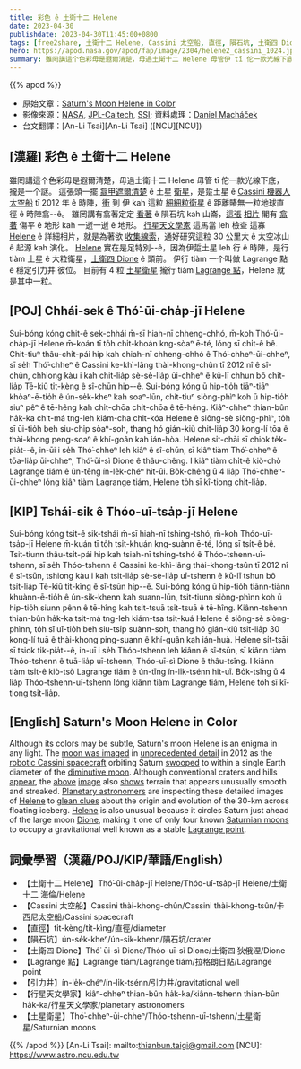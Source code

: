 ```yaml
---
title: 彩色 ê 土衛十二 Helene
date: 2023-04-30
publishdate: 2023-04-30T11:45:00+0800
tags: [free2share, 土衛十二 Helene, Cassini 太空船, 直徑, 隕石坑, 土衛四 Dione, Lagrange 點, 引力井, 行星天文學家, 土星衛星]
hero: https://apod.nasa.gov/apod/fap/image/2304/helene2_cassini_1024.jpg
summary: 雖罔講這个色彩毋是遐爾清楚，毋過土衛十二 Helene 毋管伊 tī 佗一款光線下底，攏是一个謎。
---
```


{{% apod %}}

- 原始文章：[Saturn's Moon Helene in Color](https://apod.nasa.gov/apod/ap230430.html)
- 影像來源：[NASA](https://www.nasa.gov), [JPL-Caltech](https://www.jpl.nasa.gov/), [SSI](https://ciclops.org/); 資料處理：[Daniel Macháček](https://twitter.com/danielmachacek_)
- 台文翻譯：[An-Li Tsai][An-Li Tsai] ([NCU][NCU])

## [漢羅] 彩色 ê 土衛十二 Helene
雖罔講這个色彩毋是遐爾清楚，毋過土衛十二 Helene 毋管 tī 佗一款光線下底，攏是一个謎。
這張頭一擺 [翕甲遮爾清楚][unprecedented detail] ê 土星 [衛星][moon was imaged]，是踅土星 ê [Cassini 機器人太空船][robotic Cassini spacecraft] tī 2012 年 ê 時陣，[衝][swooped] 到 伊 kah 這粒 [細細粒衛星][diminutive moon] ê 距離賰無一粒地球直徑 ê 時陣翕--ê。
雖罔講有翕著定定 [看著][appear] ê 隕石坑 kah 山崙，[這張][above] [相片][image] 閣有 [翕著][shows] 傷平 ê 地形 kah 一逝一逝 ê 地形。
[行星天文學家][Planetary astronomers] 這馬當 leh 檢查 這寡 [Helene][Helene 1] ê 詳細相片，就是為著欲 [收集線索][glean clues]，通好研究這粒 30 公里大 ê 太空冰山 ê 起源 kah 演化。
[Helene][Helene 2] 實在是足特別--ê，因為伊踅土星 leh 行 ê 時陣，是行 tiàm 土星 ê 大粒衛星，[土衛四 Dione][Dione] ê 頭前。
伊行 tiàm 一个叫做 Lagrange 點 ê 穩定引力井 彼位。
目前有 4 粒 [土星衛星][Saturnian moons] 攏行 tiàm [Lagrange 點][Lagrange point]，Helene 就是其中一粒。

## [POJ] Chhái-sek ê Thó͘-ūi-cha̍p-jī Helene
Sui-bóng kóng chit-ê sek-chhái m̄-sī hiah-nī chheng-chhó, m̄-koh Thó͘-ūi-cha̍p-jī Helene m̄-koán tī to̍h chi̍t-khoán kng-sòaⁿ ē-té, lóng sī chi̍t-ê bê.
Chit-tiuⁿ thâu-chi̍t-pái hip kah chiah-nī chheng-chhó ê Thó͘-chheⁿ-ūi-chheⁿ, sī se̍h Thó͘-chheⁿ ê Cassini ke-khì-lâng thài-khong-chûn tī 2012 nî ê sî-chūn, chhiong kàu i kah chit-lia̍p sè-sè-lia̍p ūi-chheⁿ ê kū-lī chhun bô chi̍t-lia̍p Tē-kiû ti̍t-kèng ê sî-chūn hip--ê.
Sui-bóng kóng ū hip-tio̍h tiāⁿ-tiāⁿ khòaⁿ-ē-tio̍h ê ún-se̍k-kheⁿ kah soaⁿ-lūn, chit-tiuⁿ siòng-phìⁿ koh ū hip-tio̍h siuⁿ pêⁿ ê tē-hêng kah chi̍t-chōa chi̍t-chōa ê tē-hêng.
Kiâⁿ-chheⁿ thian-bûn ha̍k-ka chit-má tng-leh kiám-cha chit-kóa Helene ê siông-sè siòng-phìⁿ, to̍h sī ūi-tio̍h beh siu-chi̍p sòaⁿ-soh, thang hó gián-kiù chit-lia̍p 30 kong-lí tōa ê thài-khong peng-soaⁿ ê khí-goân kah ián-hòa.
Helene si̍t-chāi sī chiok te̍k-pia̍t--ê, in-ūi i se̍h Thó͘-chheⁿ leh kiâⁿ ê sî-chūn, sī kiâⁿ tiàm Thó͘-chheⁿ ê tōa-lia̍p ūi-chheⁿ, Thó͘-ūi-sì Dione ê thâu-chêng.
I kiâⁿ tiàm chi̍t-ê kiò-chò Lagrange tiám ê ún-tēng ín-le̍k-chéⁿ hit-ūi.
Bo̍k-chêng ū 4 lia̍p Thó͘-chheⁿ-ūi-chheⁿ lóng kiâⁿ tiàm Lagrange tiám, Helene to̍h sī kî-tiong chi̍t-lia̍p.

## [KIP] Tshái-sik ê Thóo-uī-tsa̍p-jī Helene
Sui-bóng kóng tsit-ê sik-tshái m̄-sī hiah-nī tshing-tshó, m̄-koh Thóo-uī-tsa̍p-jī Helene m̄-kuán tī to̍h tsi̍t-khuán kng-suànn ē-té, lóng sī tsi̍t-ê bê.
Tsit-tiunn thâu-tsi̍t-pái hip kah tsiah-nī tshing-tshó ê Thóo-tshenn-uī-tshenn, sī se̍h Thóo-tshenn ê Cassini ke-khì-lâng thài-khong-tsûn tī 2012 nî ê sî-tsūn, tshiong kàu i kah tsit-lia̍p sè-sè-lia̍p uī-tshenn ê kū-lī tshun bô tsi̍t-lia̍p Tē-kiû ti̍t-kìng ê sî-tsūn hip--ê.
Sui-bóng kóng ū hip-tio̍h tiānn-tiānn khuànn-ē-tio̍h ê ún-si̍k-khenn kah suann-lūn, tsit-tiunn siòng-phìnn koh ū hip-tio̍h siunn pênn ê tē-hîng kah tsi̍t-tsuā tsi̍t-tsuā ê tē-hîng.
Kiânn-tshenn thian-bûn ha̍k-ka tsit-má tng-leh kiám-tsa tsit-kuá Helene ê siông-sè siòng-phìnn, to̍h sī uī-tio̍h beh siu-tsi̍p suànn-soh, thang hó gián-kiù tsit-lia̍p 30 kong-lí tuā ê thài-khong ping-suann ê khí-guân kah ián-huà.
Helene si̍t-tsāi sī tsiok ti̍k-pia̍t--ê, in-uī i se̍h Thóo-tshenn leh kiânn ê sî-tsūn, sī kiânn tiàm Thóo-tshenn ê tuā-lia̍p uī-tshenn, Thóo-uī-sì Dione ê thâu-tsîng.
I kiânn tiàm tsi̍t-ê kiò-tsò Lagrange tiám ê ún-tīng ín-li̍k-tsénn hit-uī.
Bo̍k-tsîng ū 4 lia̍p Thóo-tshenn-uī-tshenn lóng kiânn tiàm Lagrange tiám, Helene to̍h sī kî-tiong tsi̍t-lia̍p.

## [English] Saturn's Moon Helene in Color
Although its colors may be subtle, Saturn's moon Helene is an enigma in any light.
The [moon was imaged][moon was imaged] in [unprecedented detail][unprecedented detail] in 2012 as the [robotic Cassini spacecraft][robotic Cassini spacecraft] orbiting Saturn [swooped][swooped] to within a single Earth diameter of the [diminutive moon][diminutive moon].
Although conventional craters and hills [appear][appear], the [above][above] [image][image] also [shows][shows] terrain that appears unusually smooth and streaked.
[Planetary astronomers][Planetary astronomers] are inspecting these detailed images of [Helene][Helene 1] to [glean clues][glean clues] about the origin and evolution of the 30-km across floating iceberg.
[Helene][Helene 2] is also unusual because it circles Saturn just ahead of the large moon [Dione][Dione], making it one of only four known [Saturnian moons][Saturnian moons] to occupy a gravitational well known as a stable [Lagrange point][Lagrange point].

## 詞彙學習（漢羅/POJ/KIP/華語/English）
- 【土衛十二 Helene】Thó͘-ūi-cha̍p-jī Helene/Thóo-uī-tsa̍p-jī Helene/土衛十二 海倫/Helene
- 【Cassini 太空船】Cassini thài-khong-chûn/Cassini thài-khong-tsûn/卡西尼太空船/Cassini spacecraft
- 【直徑】ti̍t-kèng/ti̍t-kìng/直徑/diameter
- 【隕石坑】ún-se̍k-kheⁿ/ún-si̍k-khenn/隕石坑/crater
- 【土衛四 Dione】Thó͘-ūi-sì Dione/Thóo-uī-sì Dione/土衛四 狄俄涅/Dione
- 【Lagrange 點】Lagrange tiám/Lagrange tiám/拉格朗日點/Lagrange point
- 【引力井】ín-le̍k-chéⁿ/ín-li̍k-tsénn/引力井/gravitational well
- 【行星天文學家】kiâⁿ-chheⁿ thian-bûn ha̍k-ka/kiânn-tshenn thian-bûn ha̍k-ka/行星天文學家/planetary astronomers
- 【土星衛星】Thó͘-chheⁿ-ūi-chheⁿ/Thóo-tshenn-uī-tshenn/土星衛星/Saturnian moons

{{% /apod %}}
[An-Li Tsai]: mailto:thianbun.taigi@gmail.com
[NCU]: https://www.astro.ncu.edu.tw

[copyright]: https://apod.nasa.gov/apod/fap/lib/about_apod.html#srapply
[License]: https://creativecommons.org/licenses/by/2.0/

[moon was imaged]:https://www.planetary.org/articles/04201100
[unprecedented detail]:https://www.nasa.gov/mission_pages/cassini/whycassini/cassini20110620.html
[robotic Cassini spacecraft]:https://solarsystem.nasa.gov/missions/cassini/mission/spacecraft/cassini-orbiter/
[swooped]:https://www.youtube.com/watch?v=HiHSM-_fes4
[diminutive moon]:https://solarsystem.nasa.gov/moons/saturn-moons/helene/in-depth/
[appear]:https://apod.nasa.gov/apod/ap190615.html
[above]:https://www.planetary.org/multimedia/space-images/helene-in-color.html
[image]:https://photojournal.jpl.nasa.gov/catalog/PIA12773
[shows]:https://www.nasa.gov/mission_pages/cassini/whycassini/cassini20100308.html
[Planetary astronomers]:http://www.planetary.org/blogs/emily-lakdawalla/2011/3072.html
[Helene 1]:http://en.wikipedia.org/wiki/Helene_%28moon%29
[glean clues]:https://www.rover.com/blog/wp-content/uploads/curious-cat-looking-in-a-box-960x540.jpg
[Helene 2]:https://apod.nasa.gov/apod/ap951010.html
[Dione]:https://apod.nasa.gov/apod/ap121105.html
[Saturnian moons]:https://solarsystem.nasa.gov/moons/saturn-moons/overview/
[Lagrange point]:https://en.wikipedia.org/wiki/Lagrange_point
